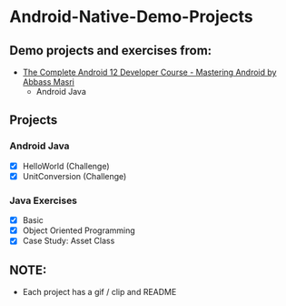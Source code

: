 # Android-Native-Demo-Projects

## Demo projects and exercises from:
- [The Complete Android 12 Developer Course - Mastering Android by Abbass Masri](https://www.udemy.com/course/the-complete-android-10-developer-course-mastering-android/)
  - Android Java

## Projects
### Android Java
- [x] HelloWorld (Challenge)
- [x] UnitConversion (Challenge)

### Java Exercises
- [x] Basic
- [x] Object Oriented Programming
- [x] Case Study: Asset Class

## NOTE:
- Each project has a gif / clip and README
